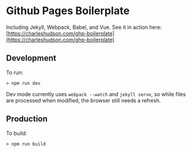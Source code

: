# Github Pages Boilerplate

Including Jekyll, Webpack, Babel, and Vue. See it in action here:
[https://charleshudson.com/ghp-boilerplate](https://charleshudson.com/ghp-boilerplate)

## Development
To run:
```
> npm run dev
```
Dev mode currently uses `webpack --watch` and `jekyll serve`, so while files are
processed when modified, the browser still needs a refresh.

## Production
To build:
```
> npm run build
```

